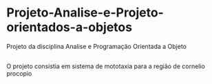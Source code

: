 # Projeto-Analise-e-Projeto-orientados-a-objetos
Projeto da disciplina Analise e Programação Orientada a Objeto
##
O projeto consistia em sistema de mototaxia para a região de cornelio procopio
